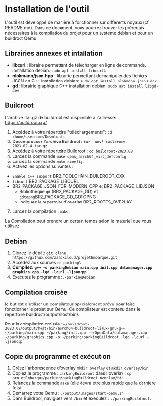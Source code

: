 # Installation de l'outil

L'outil est développé de manière à fonctionner sur différents noyaux (cf README.md). Dans ce document, vous pourrez trouver les prérequis nécessaires à la compilation du projet pour un systeme debian et pour un buildroot Qemu.


## Librairies annexes et intallation

- **libcurl** : librairie permettant de télécharger en ligne de commande.
installation debian: `sudo apt install libcurl4`
- **nlohmann/json.hpp** : librairie permettant de manipuler des fichiers JSON en C++
installation debian: `sudo apt install nlohmann-json3-dev`
- **gd** : librairie graphique C++
installation debian: `sudo apt install libgd-dev`


## Buildroot

L'archive .tar.gz de buildroot est disponible à l'adresse: https://buildroot.org/

1. Accédez à votre répertoire "téléchargements": `cd /home/username/Downloads`
2. Décompressez l'archive Buildroot : `tar -axvf buildroot-2023.02.4.tar.gz`
3. Accédez à votre répertoire Buildroot : `cd buildroot-2023.08`
4. Lancez la commande `make qemu_aarch64_virt_defconfig`
5. Lancez la commande `make xconfig`.
6. Activez les options suivantes :
- `Enable C++ support` BR2_TOOLCHAIN_BUILDROOT_CXX
- `libcurl` BR2_PACKAGE_LIBCURL
- BR2_PACKAGE_JSON_FOR_MODERN_CPP et BR2_PACKAGE_LIBJSON
   - Bibliothèque `gd` (BR2_PACKAGE_GD) et `gdtopng`BR2_PACKAGE_GD_GDTOPNG
   - indiquez le repertoire d'overlay BR2_ROOTFS_OVERLAY
7. Lancez la compilation : `make`.

La Compilation peut prendre un certain temps selon le materiel que vous utilisez.



## Debian

1. Clonez le dépôt: `git clone https://github.com/zaackcloud/projetEmbarque.git`
2. Accédez aux sources `cd parking\`
3. **Compilez: `g++ -o parkingDebian main.cpp init.cpp datamanager.cpp graphics.cpp -lgd -lcurl -ljsoncpp`**
4. Executez le programme :`./parkingDebian`

## Compilation croisée

le but est d'utiliser un compilateur spécialement prévu pour faire fonctionner le projet sur Qemu. Ce compilateur est contenu dans le repertoire buildroot/output/host/bin/.

Pour la compilation croisée : `~/buildroot-2023.08/output/host/bin/aarch64-buildroot-linux-gnu-g++ ~/parking/main.cpp ~/parking/init.cpp  ~/OpenData/datamanager.cpp ~/parking/graphics.cpp -o ~/parking/parkingBuildroot -lgd -lcurl -ljsoncpp `


## Copie du programme et exécution

1. Créez l'arborescence d'overlay `mkdir overlay` et `mkdir overlay/bin`
2. Copiez le programme : `parkingBuildroot` dans l'overlay : `cp projetEmbarque/parking/parkingBuildroot overlay/bin`
3. Relancez la commande `make` (elle devra etre plus rapide que la dernière fois)
4. Demarrez votre Qemu : `./output/images/start-qemu.sh`
5. Dans Buildroot, naviguez vers `/bin` et exécutez : `./parkingBuildroot`.



